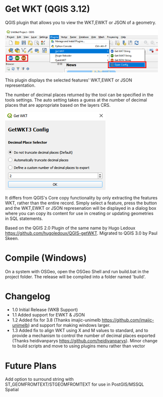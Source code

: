 Get WKT (QGIS 3.12)
===========

QGIS plugin that allows you to view the WKT,EWKT or JSON of a geometry.

![](screenshot_qgis.png)

This plugin displays the selected features' WKT,EWKT or JSON representation.

The number of decimal places returned by the tool can be specified in the tools settings. The auto setting takes a guess at the number of decimal places that are appropriate based on the layers CRS.

![](screenshot_config.png)

It differs from QGIS's Core copy functionality by only extracting the features WKT, rather than the entire record. Simply select a feature, press the button and the WKT,EWKT or JSON represenation will be displayed in a dialog box where you can copy its content for use in creating or updating geometries in SQL statements.

Based on the QGIS 2.0 Plugin of the same name by Hugo Ledoux https://github.com/hugoledoux/QGIS-getWKT. Migrated to QGIS 3.0 by Paul Skeen.

# Compile (Windows)
On a system with OSGeo, open the OSGeo Shell and run build.bat in the project folder. The release will be compiled into a folder named 'build'.

# Changelog
* 1.0 Initial Release (WKB Support)
* 1.1 Added support for EWKT & JSON
* 1.2 Added fix for 3.8 (Thanks imajic-unimelb https://github.com/imajic-unimelb) and support for making windows larger.
* 1.3 Added fix to align WKT using X and M values to standard, and to provide a mechanism to control the number of decimal places exported (Thanks heidivanparys https://github.com/heidivanparys). Minor change to build scripts and move to using plugins menu rather than vector

# Future Plans
Add option to surround string with ST_GEOMFROMTEXT/STGEOMFROMTEXT for use in PostGIS/MSSQL Spatial
